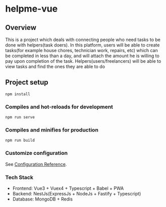 # helpme-vue

## Overview

This is a project which deals with connecting people who need tasks to be done with helpers(task doers). In this platform, users will be able to create tasks(for example house chores, technician work, repairs, etc) which can be completed in less than a day, and will attach the amount he is willing to pay upon completion of the task. Helpers(users/freelancers) will be able to view tasks and find the ones they are able to do

## Project setup
```
npm install
```

### Compiles and hot-reloads for development
```
npm run serve
```

### Compiles and minifies for production
```
npm run build
```

### Customize configuration
See [Configuration Reference](https://cli.vuejs.org/config/).

### Tech Stack

- Frontend: Vue3 + Vuex4 + Typescript + Babel + PWA
- Backend: NestJs(ExpressJs + NodeJs + Fastify + Typescript)
- Database: MongoDB + Redis
